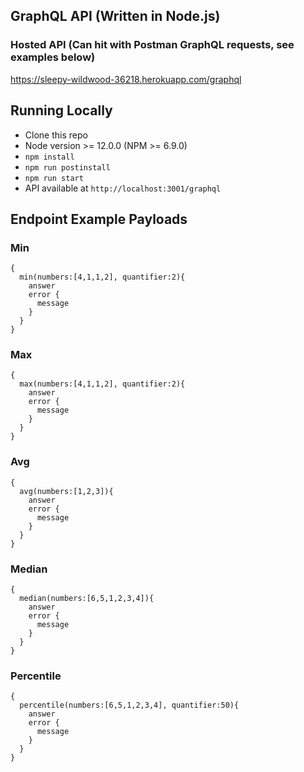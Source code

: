 ## GraphQL API (Written in Node.js)

### Hosted API (Can hit with Postman GraphQL requests, see examples below)
https://sleepy-wildwood-36218.herokuapp.com/graphql

## Running Locally
- Clone this repo
- Node version >= 12.0.0 (NPM >= 6.9.0)
- `npm install`
- `npm run postinstall`
- `npm run start`
- API available at `http://localhost:3001/graphql`

## Endpoint Example Payloads
### Min
```
{
  min(numbers:[4,1,1,2], quantifier:2){
    answer
    error {
      message
    }
  }
}
```

### Max
```
{
  max(numbers:[4,1,1,2], quantifier:2){
    answer
    error {
      message
    }
  }
}
```


### Avg
```
{
  avg(numbers:[1,2,3]){
    answer
    error {
      message
    }
  }
}
```

### Median 
```
{
  median(numbers:[6,5,1,2,3,4]){
    answer
    error {
      message
    }
  }
}
```

### Percentile
```
{
  percentile(numbers:[6,5,1,2,3,4], quantifier:50){
    answer
    error {
      message
    }
  }
}
```
